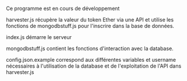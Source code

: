 Ce programme est en cours de développement



harvester.js récupère la valeur du token Ether via une API et utilise les fonctions de mongodbstuff.js pour l'inscrire dans la base de données.

index.js démarre le serveur

mongodbstuff.js contient les fonctions d'interaction avec la database.

config.json.example correspond aux différentes variables et username nécessaires à l'utilisation de la database et de l'exploitation de l'API dans harvester.js





